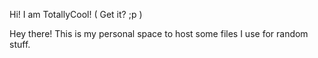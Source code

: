 Hi! I am TotallyCool! ( Get it? ;p )

Hey there! This is my personal space to host some files I use for random stuff.
